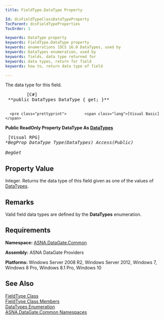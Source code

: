 ```yaml
---
title: FieldType.DataType Property

Id: dcsFieldTypeClassDataTypeProperty
TocParent: dcsFieldTypeProperties
TocOrder: 1

keywords: DataType property
keywords: FieldType.DataType property
keywords: enumerations [DCS 16.0 DataTypes, used by
keywords: DataTypes enumeration, used by
keywords: fields, data type returned for
keywords: data types, return for field
keywords: how to, return data type of field

---
```


The data type for this field. 
<pre class="prettyprint">        <span class="lang">[C#]</span>
 **public DataTypes DataType { get; }** 
      </pre>
      <pre class="prettyprint">        <span class="lang">[Visual Basic] </span>
 **Public ReadOnly Property DataType As [DataTypes](data-types-enumeration.html)** 
      </pre>
      <pre class="prettyprint">
        <span class="lang">[Visual RPG]</span>
 **BegProp DataType Type(DataTypes) Access(*Public)<br />   BegGet** 
      </pre>

## Property Value

Integer. Returns the data type of this field given as one of the values of [DataTypes](data-types-enumeration.html). 
## Remarks

Valid field data types are defined by the <span> **DataTypes** </span> enumeration.
## Requirements

**Namespace:** [ASNA.DataGate.Common](datagate-common-namespace.html)

**Assembly:** ASNA DataGate Providers

**Platforms:** Windows Server 2008 R2, Windows Server 2012, Windows 7, Windows 8 Pro, Windows 8.1 Pro, Windows 10
## See Also


[FieldType Class](field-type-class.html)
      <br />
[FieldType Class Members](field-type-members.html)
      <br />
[DataTypes Enumeration](data-types-enumeration.html)
      <br />
[ASNA.DataGate.Common Namespaces](datagate-common-namespace.html)

